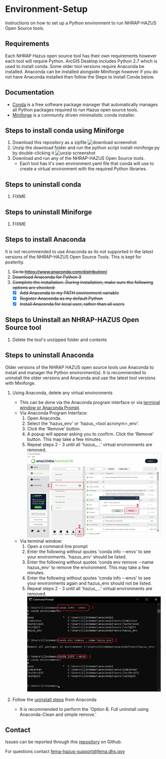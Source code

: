 # Environment-Setup
Instructions on how to set up a Python environment to run NHRAP-HAZUS Open Source tools.

## Requirements

Each NHRAP Hazus open source tool has their own requirements however each tool will require Python. ArcGIS Desktop includes Python 2.7 which is used to install conda. Some older tool versions require Anaconda be installed. Anaconda can be installed alongside Miniforge however if you do not have Anaconda installed then follow the Steps to Install Conda below.

## Documentation
* [Conda](https://docs.conda.io/en/latest/) is a free software package manager that automatically manages all Python packages required to run Hazus open source tools.
* [Miniforge](https://github.com/conda-forge/miniforge) is a community driven minimalistic conda installer.

## Steps to install conda using Miniforge
1. Download this repository as a zipfile
    ![download screenshot](Images/Step1.png "unzip screenshot")
2. Unzip the download folder and run the python script install-miniforge.py by double-clicking it
    ![unzip screenshot](Images/Step1.png "unzip screenshot")
3. Download and run any of the NHRAP-HAZUS Open Source tools.
    * Each tool has it's own environment.yaml file that conda will use to create a virtual environment with the required Python libraries.

## Steps to uninstall conda 
1. FIXME

## Steps to uninstall Miniforge
1. FIXME

## Steps to install Anaconda
It is not recommended to use Anaconda as its not supported in the latest versions of the NHRAP-HAZUS Open Source Tools. This is kept for posterity.
1. ~~Go to https://www.anaconda.com/distribution/~~
2. ~~Download Anaconda for Python 3~~
3. ~~Complete the installation. During installation, make sure the following options are checked:~~
    - [x] ~~Add Anaconda to my PATH environment variable~~
    - [x] ~~Register Anaconda as my default Python~~
    - [x] ~~Install Anaconda for local user, rather than all users~~

## Steps to Uninstall an NHRAP-HAZUS Open Source tool
1. Delete the tool's unzipped folder and contents

## Steps to uninstall Anaconda
Older versions of the NHRAP HAZUS open source tools use Anaconda to install and manager the Python environment(s). It is recommended to uninstall the older versions and Anaconda and use the latest tool versions with Miniforge.

1. Using Anaconda, delete any virtual environments
    * This can be done via the Anaconda program interface or via [terminal window or Anaconda Prompt](https://docs.conda.io/projects/conda/en/latest/user-guide/tasks/manage-environments.html#removing-an-environment).
    * Via Anaconda Program Interface:
      1. Open Anaconda.
      2. Select the 'hazus_env' or 'hazus_\<tool acronym\>_env'.
      3. Click the 'Remove' button.
      4. A popup will appear asking you to confirm. Click the 'Remove' button. This may take a few minutes.
      5. Repeat steps 2 - 3 until all 'hazus_...' virtual environments are removed.
      ![Remove ENV Anaconda](images/AnacondaRemoveEnv.jpg "Remove ENV Anaconda")
    * Via terminal window:
      1. Open a command line prompt
      2. Enter the following without qoutes 'conda info --envs' to see your environments. 'hazus_env' should be listed.
      3. Enter the following without quotes 'conda env remove --name hazus_env' to remove the environment. This may take a few minutes.
      4. Enter the following without qoutes 'conda info --envs' to see your environments again and hazus_env should not be listed.
      5. Repeat steps 2 - 3 until all 'hazus_...' virtual environments are removed.
      ![Remove ENV Terminal](images/CommandLineRemoveEnv.jpg "Remove ENV Terminal")

2. Follow the [uninstall steps](https://docs.anaconda.com/anaconda/install/uninstall/) from Anaconda 
    * It is recommended to perform the 'Option B. Full uninstall using Anaconda-Clean and simple remove.'

## Contact

Issues can be reported through this [repository](https://github.com/nhrap-hazus/Environment-Setup) on Github.

For questions contact fema-hazus-support@fema.dhs.gov
